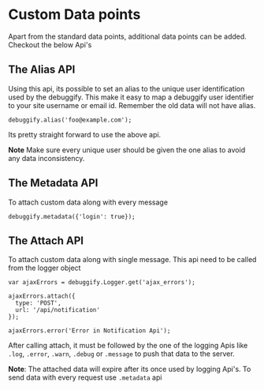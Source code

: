 # Custom Data points

Apart from the standard data points, additional data points can be added. Checkout the below Api's


## The Alias API


Using this api, its possible to set an alias to the unique user identification used by the debuggify. This make it easy to map a debuggify user identifier to your site username or email id. Remember the old data will not have alias.

    debuggify.alias('foo@example.com');

Its pretty straight forward to use the above api.

**Note** Make sure every unique user should be given the one alias to avoid any data inconsistency.




## The Metadata API

To attach custom data along with every message

    debuggify.metadata({'login': true});



## The Attach API

To attach custom data along with single message. This api need to be called from the logger object

    var ajaxErrors = debuggify.Logger.get('ajax_errors');

    ajaxErrors.attach({
      type: 'POST',
      url: '/api/notification'
    });

    ajaxErrors.error('Error in Notification Api');


After calling attach, it must be followed by the one of the logging Apis like `.log`, `.error`, `.warn`, `.debug` or `.message` to push that data to the server.

**Note**: The attached data will expire after its once used by logging Api's. To send data with every request use `.metadata` api
